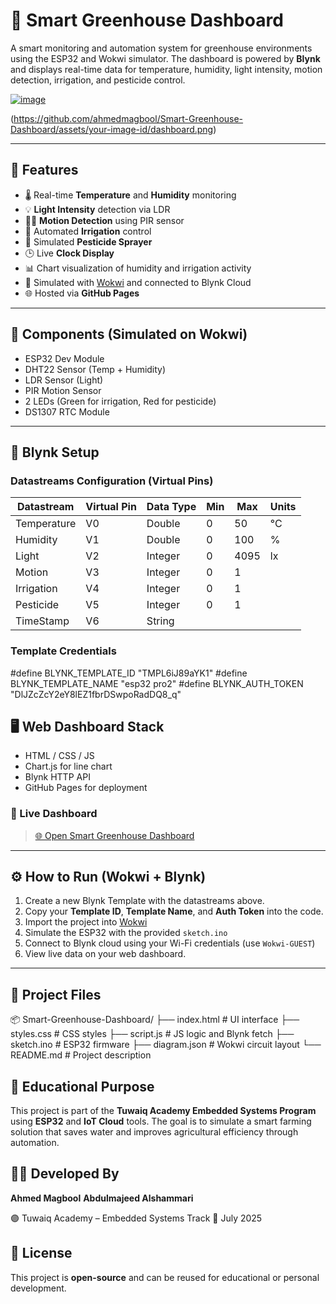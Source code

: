 
# 🌿 Smart Greenhouse Dashboard

A smart monitoring and automation system for greenhouse environments using the ESP32 and Wokwi simulator. The dashboard is powered by **Blynk** and displays real-time data for temperature, humidity, light intensity, motion detection, irrigation, and pesticide control.

[![image](https://github.com/user-attachments/assets/3d73c744-ab07-4cd1-9653-b14c99618e6f)
](https://ahmedmagbool.github.io/-Smart-Greenhouse-Dashboard/)

(https://github.com/ahmedmagbool/Smart-Greenhouse-Dashboard/assets/your-image-id/dashboard.png)

---

## 🚀 Features

- 🌡️ Real-time **Temperature** and **Humidity** monitoring
- 💡 **Light Intensity** detection via LDR
- 🕵️‍♂️ **Motion Detection** using PIR sensor
- 🚿 Automated **Irrigation** control
- 🐛 Simulated **Pesticide Sprayer**
- 🕒 Live **Clock Display**
- 📊 Chart visualization of humidity and irrigation activity
- 🧪 Simulated with [Wokwi](https://wokwi.com/) and connected to Blynk Cloud
- 🌐 Hosted via **GitHub Pages**

---

## 🧩 Components (Simulated on Wokwi)

- ESP32 Dev Module
- DHT22 Sensor (Temp + Humidity)
- LDR Sensor (Light)
- PIR Motion Sensor
- 2 LEDs (Green for irrigation, Red for pesticide)
- DS1307 RTC Module

---

## 🔌 Blynk Setup

### Datastreams Configuration (Virtual Pins)

| Datastream  | Virtual Pin | Data Type | Min | Max | Units |
|-------------|-------------|------------|-----|-----|--------|
| Temperature | V0          | Double     | 0   | 50  | °C     |
| Humidity    | V1          | Double     | 0   | 100 | %      |
| Light       | V2          | Integer    | 0   | 4095| lx     |
| Motion      | V3          | Integer    | 0   | 1   |        |
| Irrigation  | V4          | Integer    | 0   | 1   |        |
| Pesticide   | V5          | Integer    | 0   | 1   |        |
| TimeStamp   | V6          | String     |     |     |        |

### Template Credentials

#define BLYNK_TEMPLATE_ID "TMPL6iJ89aYK1"
#define BLYNK_TEMPLATE_NAME "esp32 pro2"
#define BLYNK_AUTH_TOKEN "DlJZcZcY2eY8lEZ1fbrDSwpoRadDQ8_q"


## 🖥️ Web Dashboard Stack

* HTML / CSS / JS
* Chart.js for line chart
* Blynk HTTP API
* GitHub Pages for deployment

### 🔗 Live Dashboard

> [🌐 Open Smart Greenhouse Dashboard](https://ahmedmagbool.github.io/Smart-Greenhouse-Dashboard/)

---

## ⚙️ How to Run (Wokwi + Blynk)

1. Create a new Blynk Template with the datastreams above.
2. Copy your **Template ID**, **Template Name**, and **Auth Token** into the code.
3. Import the project into [Wokwi](https://wokwi.com/)
4. Simulate the ESP32 with the provided `sketch.ino`
5. Connect to Blynk cloud using your Wi-Fi credentials (use `Wokwi-GUEST`)
6. View live data on your web dashboard.

---

## 📁 Project Files

📦 Smart-Greenhouse-Dashboard/
├── index.html       # UI interface
├── styles.css       # CSS styles
├── script.js        # JS logic and Blynk fetch
├── sketch.ino       # ESP32 firmware
├── diagram.json     # Wokwi circuit layout
└── README.md        # Project description



## 🧠 Educational Purpose

This project is part of the **Tuwaiq Academy Embedded Systems Program** using **ESP32** and **IoT Cloud** tools. The goal is to simulate a smart farming solution that saves water and improves agricultural efficiency through automation.



## 👨‍💻 Developed By

**Ahmed Magbool**
**Abdulmajeed Alshammari**

🟣 Tuwaiq Academy – Embedded Systems Track
📆 July 2025



## 📝 License

This project is **open-source** and can be reused for educational or personal development.



